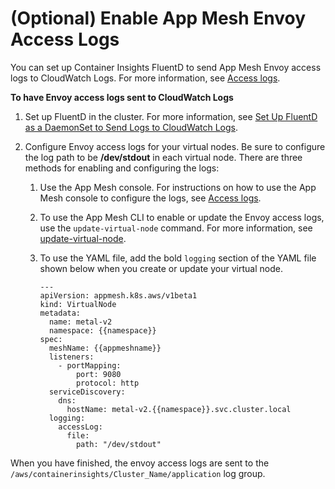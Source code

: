 # \(Optional\) Enable App Mesh Envoy Access Logs<a name="ContainerInsights-Prometheus-Sample-Workloads-appmesh-envoy"></a>

You can set up Container Insights FluentD to send App Mesh Envoy access logs to CloudWatch Logs\. For more information, see [Access logs](https://docs.aws.amazon.com/app-mesh/latest/userguide/envoy.html#envoy-logs)\.

**To have Envoy access logs sent to CloudWatch Logs**

1. Set up FluentD in the cluster\. For more information, see [Set Up FluentD as a DaemonSet to Send Logs to CloudWatch Logs](Container-Insights-setup-logs.md)\.

1. Configure Envoy access logs for your virtual nodes\. Be sure to configure the log path to be **/dev/stdout** in each virtual node\. There are three methods for enabling and configuring the logs:

   1. Use the App Mesh console\. For instructions on how to use the App Mesh console to configure the logs, see [Access logs](https://docs.aws.amazon.com/app-mesh/latest/userguide/envoy.html#envoy-logs)\.

   1. To use the App Mesh CLI to enable or update the Envoy access logs, use the `update-virtual-node` command\. For more information, see [update\-virtual\-node](https://docs.aws.amazon.com/cli/latest/reference/appmesh/update-virtual-node.html)\.

   1. To use the YAML file, add the bold `logging` section of the YAML file shown below when you create or update your virtual node\.

      ```
      ---
      apiVersion: appmesh.k8s.aws/v1beta1
      kind: VirtualNode
      metadata:
        name: metal-v2
        namespace: {{namespace}}
      spec:
        meshName: {{appmeshname}}
        listeners:
          - portMapping:
              port: 9080
              protocol: http
        serviceDiscovery:
          dns:
            hostName: metal-v2.{{namespace}}.svc.cluster.local
        logging:
          accessLog:
            file:
              path: "/dev/stdout"
      ```

When you have finished, the envoy access logs are sent to the `/aws/containerinsights/Cluster_Name/application` log group\.